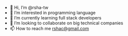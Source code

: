 - 👋 Hi, I’m @rsha-tw
- 👀 I’m interested in programming language 
- 🌱 I’m currently learning full stack developers
- 💞️ I’m looking to collaborate on big technical companies 
- 📫 How to reach me rshac@gmail.com

<!---
rsha-tw/rsha-tw is a ✨ special ✨ repository because its `README.md` (this file) appears on your GitHub profile.
You can click the Preview link to take a look at your changes.
--->
